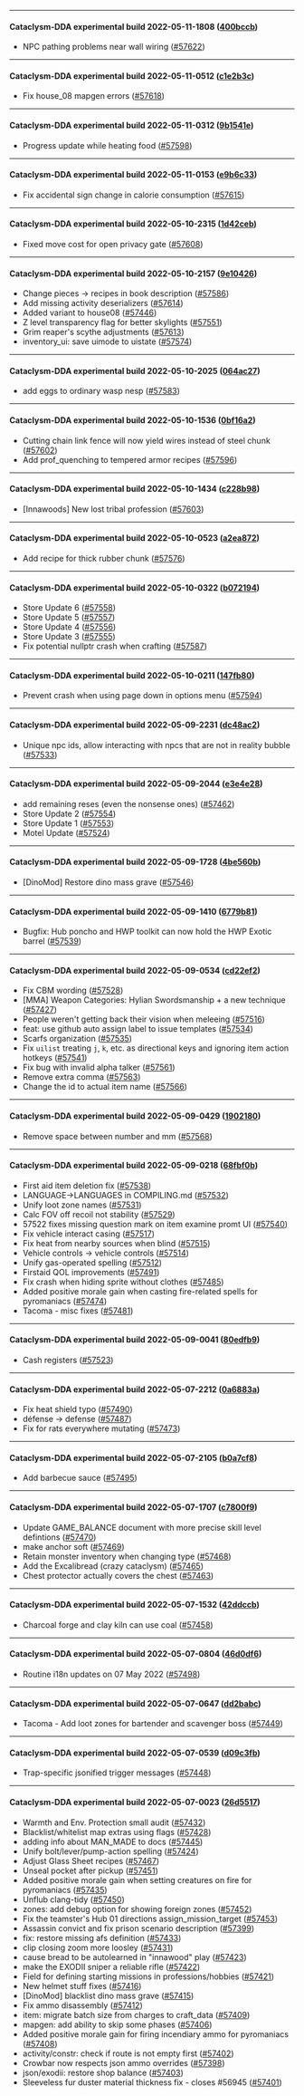 
---

#### Cataclysm-DDA experimental build 2022-05-11-1808 ([400bccb](https://github.com/CleverRaven/Cataclysm-DDA/releases/tag/cdda-experimental-2022-05-11-1808))

* NPC pathing problems near wall wiring ([#57622](https://github.com/CleverRaven/Cataclysm-DDA/pull/57622))

---

#### Cataclysm-DDA experimental build 2022-05-11-0512 ([c1e2b3c](https://github.com/CleverRaven/Cataclysm-DDA/releases/tag/cdda-experimental-2022-05-11-0512))

* Fix house_08 mapgen errors ([#57618](https://github.com/CleverRaven/Cataclysm-DDA/pull/57618))

---

#### Cataclysm-DDA experimental build 2022-05-11-0312 ([9b1541e](https://github.com/CleverRaven/Cataclysm-DDA/releases/tag/cdda-experimental-2022-05-11-0312))

* Progress update while heating food ([#57598](https://github.com/CleverRaven/Cataclysm-DDA/pull/57598))

---

#### Cataclysm-DDA experimental build 2022-05-11-0153 ([e9b6c33](https://github.com/CleverRaven/Cataclysm-DDA/releases/tag/cdda-experimental-2022-05-11-0153))

* Fix accidental sign change in calorie consumption ([#57615](https://github.com/CleverRaven/Cataclysm-DDA/pull/57615))

---

#### Cataclysm-DDA experimental build 2022-05-10-2315 ([1d42ceb](https://github.com/CleverRaven/Cataclysm-DDA/releases/tag/cdda-experimental-2022-05-10-2315))

* Fixed move cost for open privacy gate ([#57608](https://github.com/CleverRaven/Cataclysm-DDA/pull/57608))

---

#### Cataclysm-DDA experimental build 2022-05-10-2157 ([9e10426](https://github.com/CleverRaven/Cataclysm-DDA/releases/tag/cdda-experimental-2022-05-10-2157))

* Change pieces → recipes in book description ([#57586](https://github.com/CleverRaven/Cataclysm-DDA/pull/57586))
* Add missing activity deserializers ([#57614](https://github.com/CleverRaven/Cataclysm-DDA/pull/57614))
* Added variant to house08 ([#57446](https://github.com/CleverRaven/Cataclysm-DDA/pull/57446))
* Z level transparency flag for better skylights ([#57551](https://github.com/CleverRaven/Cataclysm-DDA/pull/57551))
* Grim reaper's scythe adjustments ([#57613](https://github.com/CleverRaven/Cataclysm-DDA/pull/57613))
* inventory_ui: save uimode to uistate ([#57574](https://github.com/CleverRaven/Cataclysm-DDA/pull/57574))

---

#### Cataclysm-DDA experimental build 2022-05-10-2025 ([064ac27](https://github.com/CleverRaven/Cataclysm-DDA/releases/tag/cdda-experimental-2022-05-10-2025))

* add eggs to ordinary wasp nesp ([#57583](https://github.com/CleverRaven/Cataclysm-DDA/pull/57583))

---

#### Cataclysm-DDA experimental build 2022-05-10-1536 ([0bf16a2](https://github.com/CleverRaven/Cataclysm-DDA/releases/tag/cdda-experimental-2022-05-10-1536))

* Cutting chain link fence will now yield wires instead of steel chunk ([#57602](https://github.com/CleverRaven/Cataclysm-DDA/pull/57602))
* Add prof_quenching to tempered armor recipes ([#57596](https://github.com/CleverRaven/Cataclysm-DDA/pull/57596))

---

#### Cataclysm-DDA experimental build 2022-05-10-1434 ([c228b98](https://github.com/CleverRaven/Cataclysm-DDA/releases/tag/cdda-experimental-2022-05-10-1434))

* [Innawoods] New lost tribal profession ([#57603](https://github.com/CleverRaven/Cataclysm-DDA/pull/57603))

---

#### Cataclysm-DDA experimental build 2022-05-10-0523 ([a2ea872](https://github.com/CleverRaven/Cataclysm-DDA/releases/tag/cdda-experimental-2022-05-10-0523))

* Add recipe for thick rubber chunk ([#57576](https://github.com/CleverRaven/Cataclysm-DDA/pull/57576))

---

#### Cataclysm-DDA experimental build 2022-05-10-0322 ([b072194](https://github.com/CleverRaven/Cataclysm-DDA/releases/tag/cdda-experimental-2022-05-10-0322))

* Store Update 6 ([#57558](https://github.com/CleverRaven/Cataclysm-DDA/pull/57558))
* Store Update 5 ([#57557](https://github.com/CleverRaven/Cataclysm-DDA/pull/57557))
* Store Update 4 ([#57556](https://github.com/CleverRaven/Cataclysm-DDA/pull/57556))
* Store Update 3 ([#57555](https://github.com/CleverRaven/Cataclysm-DDA/pull/57555))
* Fix potential nullptr crash when crafting ([#57587](https://github.com/CleverRaven/Cataclysm-DDA/pull/57587))

---

#### Cataclysm-DDA experimental build 2022-05-10-0211 ([147fb80](https://github.com/CleverRaven/Cataclysm-DDA/releases/tag/cdda-experimental-2022-05-10-0211))

* Prevent crash when using page down in options menu ([#57594](https://github.com/CleverRaven/Cataclysm-DDA/pull/57594))

---

#### Cataclysm-DDA experimental build 2022-05-09-2231 ([dc48ac2](https://github.com/CleverRaven/Cataclysm-DDA/releases/tag/cdda-experimental-2022-05-09-2231))

* Unique npc ids, allow interacting with npcs that are not in reality bubble ([#57533](https://github.com/CleverRaven/Cataclysm-DDA/pull/57533))

---

#### Cataclysm-DDA experimental build 2022-05-09-2044 ([e3e4e28](https://github.com/CleverRaven/Cataclysm-DDA/releases/tag/cdda-experimental-2022-05-09-2044))

* add remaining reses (even the nonsense ones) ([#57462](https://github.com/CleverRaven/Cataclysm-DDA/pull/57462))
* Store Update 2 ([#57554](https://github.com/CleverRaven/Cataclysm-DDA/pull/57554))
* Store Update 1 ([#57553](https://github.com/CleverRaven/Cataclysm-DDA/pull/57553))
* Motel Update ([#57524](https://github.com/CleverRaven/Cataclysm-DDA/pull/57524))

---

#### Cataclysm-DDA experimental build 2022-05-09-1728 ([4be560b](https://github.com/CleverRaven/Cataclysm-DDA/releases/tag/cdda-experimental-2022-05-09-1728))

* [DinoMod] Restore dino mass grave ([#57546](https://github.com/CleverRaven/Cataclysm-DDA/pull/57546))

---

#### Cataclysm-DDA experimental build 2022-05-09-1410 ([6779b81](https://github.com/CleverRaven/Cataclysm-DDA/releases/tag/cdda-experimental-2022-05-09-1410))

* Bugfix: Hub poncho and HWP toolkit can now hold the HWP Exotic barrel ([#57539](https://github.com/CleverRaven/Cataclysm-DDA/pull/57539))

---

#### Cataclysm-DDA experimental build 2022-05-09-0534 ([cd22ef2](https://github.com/CleverRaven/Cataclysm-DDA/releases/tag/cdda-experimental-2022-05-09-0534))

* Fix CBM wording ([#57528](https://github.com/CleverRaven/Cataclysm-DDA/pull/57528))
* [MMA] Weapon Categories: Hylian Swordsmanship + a new technique ([#57427](https://github.com/CleverRaven/Cataclysm-DDA/pull/57427))
* People weren't getting back their vision when meleeing ([#57516](https://github.com/CleverRaven/Cataclysm-DDA/pull/57516))
* feat: use github auto assign label to issue templates ([#57534](https://github.com/CleverRaven/Cataclysm-DDA/pull/57534))
* Scarfs organization ([#57535](https://github.com/CleverRaven/Cataclysm-DDA/pull/57535))
* Fix `uilist` treating `j`, `k`, etc. as directional keys and ignoring item action hotkeys ([#57541](https://github.com/CleverRaven/Cataclysm-DDA/pull/57541))
* Fix bug with invalid alpha talker ([#57561](https://github.com/CleverRaven/Cataclysm-DDA/pull/57561))
* Remove extra comma ([#57563](https://github.com/CleverRaven/Cataclysm-DDA/pull/57563))
* Change the id to actual item name ([#57566](https://github.com/CleverRaven/Cataclysm-DDA/pull/57566))

---

#### Cataclysm-DDA experimental build 2022-05-09-0429 ([1902180](https://github.com/CleverRaven/Cataclysm-DDA/releases/tag/cdda-experimental-2022-05-09-0429))

* Remove space between number and mm ([#57568](https://github.com/CleverRaven/Cataclysm-DDA/pull/57568))

---

#### Cataclysm-DDA experimental build 2022-05-09-0218 ([68fbf0b](https://github.com/CleverRaven/Cataclysm-DDA/releases/tag/cdda-experimental-2022-05-09-0218))

* First aid item deletion fix ([#57538](https://github.com/CleverRaven/Cataclysm-DDA/pull/57538))
* LANGUAGE->LANGUAGES in COMPILING.md ([#57532](https://github.com/CleverRaven/Cataclysm-DDA/pull/57532))
* Unify loot zone names ([#57531](https://github.com/CleverRaven/Cataclysm-DDA/pull/57531))
* Calc FOV off recoil not stability ([#57529](https://github.com/CleverRaven/Cataclysm-DDA/pull/57529))
* 57522 fixes missing question mark on item examine promt UI ([#57540](https://github.com/CleverRaven/Cataclysm-DDA/pull/57540))
* Fix vehicle interact casing ([#57517](https://github.com/CleverRaven/Cataclysm-DDA/pull/57517))
* Fix heat from nearby sources when blind ([#57515](https://github.com/CleverRaven/Cataclysm-DDA/pull/57515))
* Vehicle controls → vehicle controls ([#57514](https://github.com/CleverRaven/Cataclysm-DDA/pull/57514))
* Unify gas-operated spelling ([#57512](https://github.com/CleverRaven/Cataclysm-DDA/pull/57512))
* Firstaid QOL improvements ([#57491](https://github.com/CleverRaven/Cataclysm-DDA/pull/57491))
* Fix crash when hiding sprite without clothes ([#57485](https://github.com/CleverRaven/Cataclysm-DDA/pull/57485))
* Added positive morale gain when casting fire-related spells for pyromaniacs ([#57474](https://github.com/CleverRaven/Cataclysm-DDA/pull/57474))
* Tacoma - misc fixes ([#57481](https://github.com/CleverRaven/Cataclysm-DDA/pull/57481))

---

#### Cataclysm-DDA experimental build 2022-05-09-0041 ([80edfb9](https://github.com/CleverRaven/Cataclysm-DDA/releases/tag/cdda-experimental-2022-05-09-0041))

* Cash registers ([#57523](https://github.com/CleverRaven/Cataclysm-DDA/pull/57523))

---

#### Cataclysm-DDA experimental build 2022-05-07-2212 ([0a6883a](https://github.com/CleverRaven/Cataclysm-DDA/releases/tag/cdda-experimental-2022-05-07-2212))

* Fix heat shield typo ([#57490](https://github.com/CleverRaven/Cataclysm-DDA/pull/57490))
* défense → defense ([#57487](https://github.com/CleverRaven/Cataclysm-DDA/pull/57487))
* Fix for rats everywhere mutating ([#57473](https://github.com/CleverRaven/Cataclysm-DDA/pull/57473))

---

#### Cataclysm-DDA experimental build 2022-05-07-2105 ([b0a7cf8](https://github.com/CleverRaven/Cataclysm-DDA/releases/tag/cdda-experimental-2022-05-07-2105))

* Add barbecue sauce ([#57495](https://github.com/CleverRaven/Cataclysm-DDA/pull/57495))

---

#### Cataclysm-DDA experimental build 2022-05-07-1707 ([c7800f9](https://github.com/CleverRaven/Cataclysm-DDA/releases/tag/cdda-experimental-2022-05-07-1707))

* Update GAME_BALANCE document with more precise skill level defintions ([#57470](https://github.com/CleverRaven/Cataclysm-DDA/pull/57470))
* make anchor soft ([#57469](https://github.com/CleverRaven/Cataclysm-DDA/pull/57469))
* Retain monster inventory when changing type ([#57468](https://github.com/CleverRaven/Cataclysm-DDA/pull/57468))
* Add the Excalibread (crazy cataclysm) ([#57465](https://github.com/CleverRaven/Cataclysm-DDA/pull/57465))
* Chest protector actually covers the chest ([#57463](https://github.com/CleverRaven/Cataclysm-DDA/pull/57463))

---

#### Cataclysm-DDA experimental build 2022-05-07-1532 ([42ddccb](https://github.com/CleverRaven/Cataclysm-DDA/releases/tag/cdda-experimental-2022-05-07-1532))

* Charcoal forge and clay kiln can use coal ([#57458](https://github.com/CleverRaven/Cataclysm-DDA/pull/57458))

---

#### Cataclysm-DDA experimental build 2022-05-07-0804 ([46d0df6](https://github.com/CleverRaven/Cataclysm-DDA/releases/tag/cdda-experimental-2022-05-07-0804))

* Routine i18n updates on 07 May 2022 ([#57498](https://github.com/CleverRaven/Cataclysm-DDA/pull/57498))

---

#### Cataclysm-DDA experimental build 2022-05-07-0647 ([dd2babc](https://github.com/CleverRaven/Cataclysm-DDA/releases/tag/cdda-experimental-2022-05-07-0647))

* Tacoma - Add loot zones for bartender and scavenger boss ([#57449](https://github.com/CleverRaven/Cataclysm-DDA/pull/57449))

---

#### Cataclysm-DDA experimental build 2022-05-07-0539 ([d09c3fb](https://github.com/CleverRaven/Cataclysm-DDA/releases/tag/cdda-experimental-2022-05-07-0539))

* Trap-specific jsonified trigger messages ([#57448](https://github.com/CleverRaven/Cataclysm-DDA/pull/57448))

---

#### Cataclysm-DDA experimental build 2022-05-07-0023 ([26d5517](https://github.com/CleverRaven/Cataclysm-DDA/releases/tag/cdda-experimental-2022-05-07-0023))

* Warmth and Env. Protection small audit ([#57432](https://github.com/CleverRaven/Cataclysm-DDA/pull/57432))
* Blacklist/whitelist map extras using flags ([#57428](https://github.com/CleverRaven/Cataclysm-DDA/pull/57428))
* adding info about MAN_MADE to docs ([#57445](https://github.com/CleverRaven/Cataclysm-DDA/pull/57445))
* Unify bolt/lever/pump-action spelling ([#57424](https://github.com/CleverRaven/Cataclysm-DDA/pull/57424))
* Adjust Glass Sheet recipes ([#57467](https://github.com/CleverRaven/Cataclysm-DDA/pull/57467))
* Unseal pocket after pickup ([#57451](https://github.com/CleverRaven/Cataclysm-DDA/pull/57451))
* Added positive morale gain when setting creatures on fire for pyromaniacs ([#57435](https://github.com/CleverRaven/Cataclysm-DDA/pull/57435))
* Unflub clang-tidy ([#57450](https://github.com/CleverRaven/Cataclysm-DDA/pull/57450))
* zones: add debug option for showing foreign zones ([#57452](https://github.com/CleverRaven/Cataclysm-DDA/pull/57452))
* Fix the teamster's Hub 01 directions assign_mission_target ([#57453](https://github.com/CleverRaven/Cataclysm-DDA/pull/57453))
* Assassin convict and fix prison scenario description ([#57399](https://github.com/CleverRaven/Cataclysm-DDA/pull/57399))
* fix: restore missing afs definition ([#57433](https://github.com/CleverRaven/Cataclysm-DDA/pull/57433))
* clip closing zoom more loosley ([#57431](https://github.com/CleverRaven/Cataclysm-DDA/pull/57431))
* cause bread to be autolearned in "innawood" play ([#57423](https://github.com/CleverRaven/Cataclysm-DDA/pull/57423))
* make the EXODII sniper a reliable rifle ([#57422](https://github.com/CleverRaven/Cataclysm-DDA/pull/57422))
* Field for defining starting missions in professions/hobbies ([#57421](https://github.com/CleverRaven/Cataclysm-DDA/pull/57421))
* New helmet stuff fixes ([#57416](https://github.com/CleverRaven/Cataclysm-DDA/pull/57416))
* [DinoMod] blacklist dino mass grave ([#57415](https://github.com/CleverRaven/Cataclysm-DDA/pull/57415))
* Fix ammo disassembly ([#57412](https://github.com/CleverRaven/Cataclysm-DDA/pull/57412))
* item: migrate batch size from charges to craft_data ([#57409](https://github.com/CleverRaven/Cataclysm-DDA/pull/57409))
* mapgen: add ability to skip some phases ([#57406](https://github.com/CleverRaven/Cataclysm-DDA/pull/57406))
* Added positive morale gain for firing incendiary ammo for pyromaniacs ([#57408](https://github.com/CleverRaven/Cataclysm-DDA/pull/57408))
* activity/constr: check if route is not empty first ([#57402](https://github.com/CleverRaven/Cataclysm-DDA/pull/57402))
* Crowbar now respects json ammo overrides ([#57398](https://github.com/CleverRaven/Cataclysm-DDA/pull/57398))
* json/exodii: restore shop balance ([#57403](https://github.com/CleverRaven/Cataclysm-DDA/pull/57403))
* Sleeveless fur duster material thickness fix - closes #56945 ([#57401](https://github.com/CleverRaven/Cataclysm-DDA/pull/57401))
